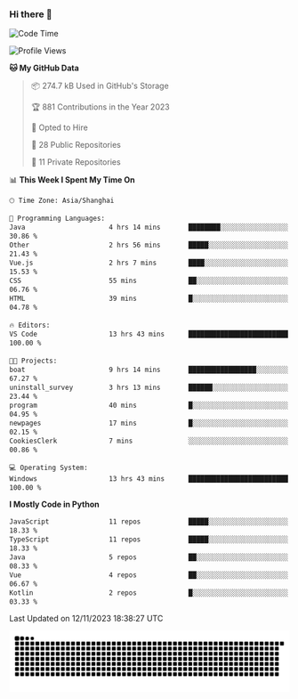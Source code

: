 ### Hi there 👋
<!--START_SECTION:waka-->
![Code Time](http://img.shields.io/badge/Code%20Time-422%20hrs%2027%20mins-blue)

![Profile Views](http://img.shields.io/badge/Profile%20Views-0-blue)

**🐱 My GitHub Data** 

> 📦 274.7 kB Used in GitHub's Storage 
 > 
> 🏆 881 Contributions in the Year 2023
 > 
> 💼 Opted to Hire
 > 
> 📜 28 Public Repositories 
 > 
> 🔑 11 Private Repositories 
 > 
📊 **This Week I Spent My Time On** 

```text
🕑︎ Time Zone: Asia/Shanghai

💬 Programming Languages: 
Java                     4 hrs 14 mins       ████████░░░░░░░░░░░░░░░░░   30.86 % 
Other                    2 hrs 56 mins       █████░░░░░░░░░░░░░░░░░░░░   21.43 % 
Vue.js                   2 hrs 7 mins        ████░░░░░░░░░░░░░░░░░░░░░   15.53 % 
CSS                      55 mins             ██░░░░░░░░░░░░░░░░░░░░░░░   06.76 % 
HTML                     39 mins             █░░░░░░░░░░░░░░░░░░░░░░░░   04.78 % 

🔥 Editors: 
VS Code                  13 hrs 43 mins      █████████████████████████   100.00 % 

🐱‍💻 Projects: 
boat                     9 hrs 14 mins       █████████████████░░░░░░░░   67.27 % 
uninstall_survey         3 hrs 13 mins       ██████░░░░░░░░░░░░░░░░░░░   23.44 % 
program                  40 mins             █░░░░░░░░░░░░░░░░░░░░░░░░   04.95 % 
newpages                 17 mins             █░░░░░░░░░░░░░░░░░░░░░░░░   02.15 % 
CookiesClerk             7 mins              ░░░░░░░░░░░░░░░░░░░░░░░░░   00.86 % 

💻 Operating System: 
Windows                  13 hrs 43 mins      █████████████████████████   100.00 % 
```

**I Mostly Code in Python** 

```text
JavaScript               11 repos            █████░░░░░░░░░░░░░░░░░░░░   18.33 % 
TypeScript               11 repos            █████░░░░░░░░░░░░░░░░░░░░   18.33 % 
Java                     5 repos             ██░░░░░░░░░░░░░░░░░░░░░░░   08.33 % 
Vue                      4 repos             ██░░░░░░░░░░░░░░░░░░░░░░░   06.67 % 
Kotlin                   2 repos             █░░░░░░░░░░░░░░░░░░░░░░░░   03.33 % 
```




 Last Updated on 12/11/2023 18:38:27 UTC
<!--END_SECTION:waka-->

<picture>
  <source media="(prefers-color-scheme: dark)" srcset="https://raw.githubusercontent.com/14790897/14790897/output/github-contribution-grid-snake-dark.svg" />
  <source media="(prefers-color-scheme: light)" srcset="https://raw.githubusercontent.com/14790897/14790897/output/github-contribution-grid-snake.svg" />
  <img alt="github-snake" src="https://raw.githubusercontent.com/14790897/14790897/output/github-contribution-grid-snake.svg" />
</picture>
